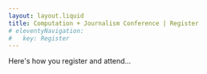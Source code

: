 ```yaml
---
layout: layout.liquid
title: Computation + Journalism Conference | Register
# eleventyNavigation:
#   key: Register
---
```


Here's how you register and attend...